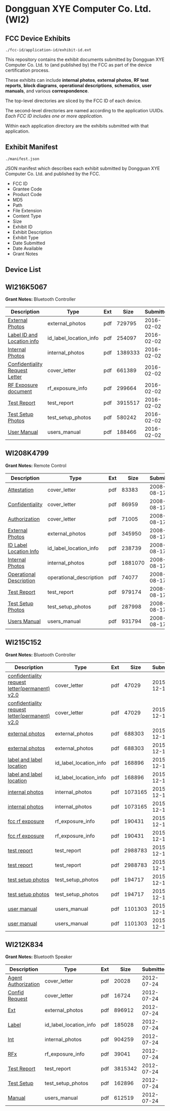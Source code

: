 # Dongguan XYE Computer Co. Ltd. (WI2)
## FCC Device Exhibits

```
./fcc-id/application-id/exhibit-id.ext
```

This repository contains the exhibit documents submitted by Dongguan XYE Computer Co. Ltd. to (and published by) the FCC as part of the device certification process.

These exhibits can include **internal photos**, **external photos**, **RF test reports**, **block diagrams**, **operational descriptions**, **schematics**, **user manuals**, and various **correspondence**.

The top-level directories are sliced by the FCC ID of each device.

The second-level directories are named according to the application UUIDs. *Each FCC ID includes one or more application.*

Within each application directory are the exhibits submitted with that application. 

## Exhibit Manifest

```
./manifest.json
```

JSON manifest which describes each exhibit submitted by Dongguan XYE Computer Co. Ltd. and published by the FCC.

- FCC ID
- Grantee Code
- Product Code
- MD5
- Path
- File Extension
- Content Type
- Size
- Exhibit ID
- Exhibit Description
- Exhibit Type
- Date Submitted
- Date Available
- Grant Notes

## Device List
## WI216K5067
**Grant Notes:** Bluetooth Controller

| Description | Type | Ext | Size | Submitted | Available |
| ----------- | ---- | --- | ---- | --------- | --------- |
| [External Photos](WI216K5067/536aafc6b726998a60b685746cbeeb73/2892941.pdf) | external_photos | pdf | 729795 | 2016-02-02 | 2016-02-02 |
| [Label ID and Location info](WI216K5067/536aafc6b726998a60b685746cbeeb73/2892937.pdf) | id_label_location_info | pdf | 254097 | 2016-02-02 | 2016-02-02 |
| [Internal Photos](WI216K5067/536aafc6b726998a60b685746cbeeb73/2892932.pdf) | internal_photos | pdf | 1389333 | 2016-02-02 | 2016-02-02 |
| [Confidentiality Request Letter](WI216K5067/536aafc6b726998a60b685746cbeeb73/2892931.pdf) | cover_letter | pdf | 661389 | 2016-02-02 | 2016-02-02 |
| [RF Exposure document](WI216K5067/536aafc6b726998a60b685746cbeeb73/2892938.pdf) | rf_exposure_info | pdf | 299664 | 2016-02-02 | 2016-02-02 |
| [Test Report](WI216K5067/536aafc6b726998a60b685746cbeeb73/2892933.pdf) | test_report | pdf | 3915517 | 2016-02-02 | 2016-02-02 |
| [Test Setup Photos](WI216K5067/536aafc6b726998a60b685746cbeeb73/2892940.pdf) | test_setup_photos | pdf | 580242 | 2016-02-02 | 2016-02-02 |
| [User Manual](WI216K5067/536aafc6b726998a60b685746cbeeb73/2892939.pdf) | users_manual | pdf | 188466 | 2016-02-02 | 2016-02-02 |
## WI208K4799
**Grant Notes:** Remote Control

| Description | Type | Ext | Size | Submitted | Available |
| ----------- | ---- | --- | ---- | --------- | --------- |
| [Attestation](WI208K4799/2be9e71c450f3bfc1521f476ac0b418d/986060.pdf) | cover_letter | pdf | 83383 | 2008-08-17 | 2008-08-17 |
| [Confidentiality](WI208K4799/2be9e71c450f3bfc1521f476ac0b418d/986061.pdf) | cover_letter | pdf | 86959 | 2008-08-17 | 2008-08-17 |
| [Authorization](WI208K4799/2be9e71c450f3bfc1521f476ac0b418d/986062.pdf) | cover_letter | pdf | 71005 | 2008-08-17 | 2008-08-17 |
| [External Photos](WI208K4799/2be9e71c450f3bfc1521f476ac0b418d/986063.pdf) | external_photos | pdf | 345950 | 2008-08-17 | 2008-08-17 |
| [ID Label Location Info](WI208K4799/2be9e71c450f3bfc1521f476ac0b418d/986064.pdf) | id_label_location_info | pdf | 238739 | 2008-08-17 | 2008-08-17 |
| [Internal Photos](WI208K4799/2be9e71c450f3bfc1521f476ac0b418d/986065.pdf) | internal_photos | pdf | 1881070 | 2008-08-17 | 2008-08-17 |
| [Operational Description](WI208K4799/2be9e71c450f3bfc1521f476ac0b418d/986066.pdf) | operational_description | pdf | 74077 | 2008-08-17 | 2008-08-17 |
| [Test Report](WI208K4799/2be9e71c450f3bfc1521f476ac0b418d/986068.pdf) | test_report | pdf | 979174 | 2008-08-17 | 2008-08-17 |
| [Test Setup Photos](WI208K4799/2be9e71c450f3bfc1521f476ac0b418d/986069.pdf) | test_setup_photos | pdf | 287998 | 2008-08-17 | 2008-08-17 |
| [Users Manual](WI208K4799/2be9e71c450f3bfc1521f476ac0b418d/986070.pdf) | users_manual | pdf | 931794 | 2008-08-17 | 2008-08-17 |
## WI215C152
**Grant Notes:** Bluetooth Controller

| Description | Type | Ext | Size | Submitted | Available |
| ----------- | ---- | --- | ---- | --------- | --------- |
| [ confidentiality request letter(permanent) v2.0](WI215C152/615d9656af184948dba3628b6475134a/2842103.pdf) | cover_letter | pdf | 47029 | 2015-12-15 | 2015-12-15 |
| [ confidentiality request letter(permanent) v2.0](WI215C152/615d9656af184948dba3628b6475134a/2842103.pdf) | cover_letter | pdf | 47029 | 2015-12-15 | 2015-12-15 |
| [external photos](WI215C152/615d9656af184948dba3628b6475134a/2842077.pdf) | external_photos | pdf | 688303 | 2015-12-15 | 2015-12-15 |
| [external photos](WI215C152/615d9656af184948dba3628b6475134a/2842077.pdf) | external_photos | pdf | 688303 | 2015-12-15 | 2015-12-15 |
| [label and label location](WI215C152/615d9656af184948dba3628b6475134a/2842085.pdf) | id_label_location_info | pdf | 168896 | 2015-12-15 | 2015-12-15 |
| [label and label location](WI215C152/615d9656af184948dba3628b6475134a/2842085.pdf) | id_label_location_info | pdf | 168896 | 2015-12-15 | 2015-12-15 |
| [internal photos](WI215C152/615d9656af184948dba3628b6475134a/2842081.pdf) | internal_photos | pdf | 1073165 | 2015-12-15 | 2015-12-15 |
| [internal photos](WI215C152/615d9656af184948dba3628b6475134a/2842081.pdf) | internal_photos | pdf | 1073165 | 2015-12-15 | 2015-12-15 |
| [ fcc rf exposure](WI215C152/615d9656af184948dba3628b6475134a/2842109.pdf) | rf_exposure_info | pdf | 190431 | 2015-12-15 | 2015-12-15 |
| [ fcc rf exposure](WI215C152/615d9656af184948dba3628b6475134a/2842109.pdf) | rf_exposure_info | pdf | 190431 | 2015-12-15 | 2015-12-15 |
| [ test report](WI215C152/615d9656af184948dba3628b6475134a/2842094.pdf) | test_report | pdf | 2988783 | 2015-12-15 | 2015-12-15 |
| [ test report](WI215C152/615d9656af184948dba3628b6475134a/2842094.pdf) | test_report | pdf | 2988783 | 2015-12-15 | 2015-12-15 |
| [ test setup photos](WI215C152/615d9656af184948dba3628b6475134a/2842067.pdf) | test_setup_photos | pdf | 194717 | 2015-12-15 | 2015-12-15 |
| [ test setup photos](WI215C152/615d9656af184948dba3628b6475134a/2842067.pdf) | test_setup_photos | pdf | 194717 | 2015-12-15 | 2015-12-15 |
| [user manual](WI215C152/615d9656af184948dba3628b6475134a/2842105.pdf) | users_manual | pdf | 1101303 | 2015-12-15 | 2015-12-15 |
| [user manual](WI215C152/615d9656af184948dba3628b6475134a/2842105.pdf) | users_manual | pdf | 1101303 | 2015-12-15 | 2015-12-15 |
## WI212K834
**Grant Notes:** Bluetooth Speaker

| Description | Type | Ext | Size | Submitted | Available |
| ----------- | ---- | --- | ---- | --------- | --------- |
| [Agent Authorization](WI212K834/8e2e0366bb7582d6f2f313576e5a7e51/1751200.pdf) | cover_letter | pdf | 20028 | 2012-07-24 | 2012-07-24 |
| [Confid Request](WI212K834/8e2e0366bb7582d6f2f313576e5a7e51/1751201.pdf) | cover_letter | pdf | 16724 | 2012-07-24 | 2012-07-24 |
| [Ext](WI212K834/8e2e0366bb7582d6f2f313576e5a7e51/1751203.pdf) | external_photos | pdf | 896912 | 2012-07-24 | 2012-07-24 |
| [Label](WI212K834/8e2e0366bb7582d6f2f313576e5a7e51/1751205.pdf) | id_label_location_info | pdf | 185028 | 2012-07-24 | 2012-07-24 |
| [Int](WI212K834/8e2e0366bb7582d6f2f313576e5a7e51/1751204.pdf) | internal_photos | pdf | 904259 | 2012-07-24 | 2012-07-24 |
| [RFx](WI212K834/8e2e0366bb7582d6f2f313576e5a7e51/1751198.pdf) | rf_exposure_info | pdf | 39041 | 2012-07-24 | 2012-07-24 |
| [Test Report](WI212K834/8e2e0366bb7582d6f2f313576e5a7e51/1751199.pdf) | test_report | pdf | 3815342 | 2012-07-24 | 2012-07-24 |
| [Test Setup](WI212K834/8e2e0366bb7582d6f2f313576e5a7e51/1751197.pdf) | test_setup_photos | pdf | 162896 | 2012-07-24 | 2012-07-24 |
| [Manual](WI212K834/8e2e0366bb7582d6f2f313576e5a7e51/1751208.pdf) | users_manual | pdf | 612519 | 2012-07-24 | 2012-07-24 |
